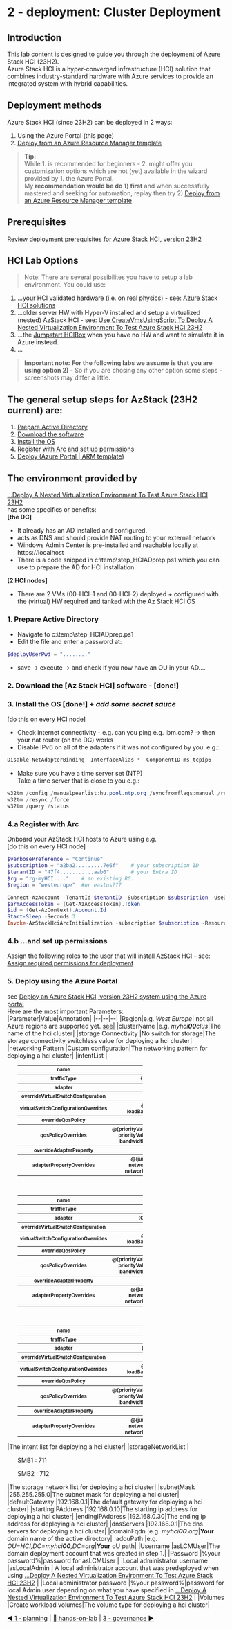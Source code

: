 [JumpstartHCIBox]:https://azurearcjumpstart.io/azure_jumpstart_hcibox

# 2 - deployment: Cluster Deployment

## Introduction
This lab content is designed to guide you through the deployment of Azure Stack HCI (23H2).  
Azure Stack HCI is a hyper-converged infrastructure (HCI) solution that combines industry-standard hardware with Azure services to provide an integrated system with hybrid capabilities.

## Deployment methods
Azure Stack HCI (since 23H2) can be deployed in 2 ways:  
1) Using the Azure Portal (this page)
2) [Deploy from an Azure Resource Manager template](./lab-armdeployment/readme.md)

>**Tip:**  
>While 1. is recommended for beginners - 2. might offer you customization options which are not (yet) available in the wizard provided by 1. the Azure Portal.  
>My **recommendation would be do 1) first** and when successfully mastered and seeking for automation, replay then try 2) [Deploy from an Azure Resource Manager template](./lab-armdeployment/readme.md)

## Prerequisites
[Review deployment prerequisites for Azure Stack HCI, version 23H2](https://learn.microsoft.com/en-us/azure-stack/hci/deploy/deployment-prerequisites)

## HCI Lab Options
>Note: There are several possibilites you have to setup a lab environment. You could use:  
1) ...your HCI validated hardware (i.e. on real physics) - see: [Azure Stack HCI solutions](https://azurestackhcisolutions.azure.microsoft.com/#/catalog)
2) ...older server HW with Hyper-V installed and setup a virtualized (nested) AzStack HCI - see: [Use CreateVmsUsingScript To Deploy A Nested Virtualization Environment To Test Azure Stack HCI 23H2](https://github.com/bfrankMS/CreateHypervVms/tree/master/Scenario-AzStackHCI)
3) ...the [Jumpstart HCIBox](JumpstartHCIBox) when you have no HW and want to simulate it in Azure instead.
4) ...

>**Important note:** **For the following labs we assume is that you are using option 2)** - So if you are chosing any other option some steps - screenshots may differ a little.

## The general setup steps for AzStack (23H2 current) are:
1. [Prepare Active Directory](https://learn.microsoft.com/en-us/azure-stack/hci/deploy/deployment-prep-active-directory)
2. [Download the software](https://learn.microsoft.com/en-us/azure-stack/hci/deploy/download-azure-stack-hci-23h2-software)
3. [Install the OS](https://learn.microsoft.com/en-us/azure-stack/hci/deploy/deployment-install-os)
4. [Register with Arc and set up permissions](https://learn.microsoft.com/en-us/azure-stack/hci/deploy/deployment-arc-register-server-permissions?tabs=powershell)
5. [Deploy (Azure Portal | ARM template)](https://learn.microsoft.com/en-us/azure-stack/hci/deploy/deploy-via-portal)
 

## The environment provided by  
[...Deploy A Nested Virtualization Environment To Test Azure Stack HCI 23H2](https://github.com/bfrankMS/CreateHypervVms/tree/master/)   
has some specifics or benefits:  
**[the DC]**
- It already has an AD installed and configured.
- acts as DNS and should provide NAT routing to your external network
- Windows Admin Center is pre-installed and reachable locally at https://localhost
- There is a code snipped in c:\temp\step_HCIADprep.ps1 which you can use to prepare the AD for HCI installation.  
    
**[2 HCI nodes]**
- There are 2 VMs (00-HCI-1 and 00-HCI-2) deployed + configured with the (virtual) HW required and tanked with the Az Stack HCI OS

### 1. Prepare Active Directory
- Navigate to c:\temp\step_HCIADprep.ps1
- Edit the file and enter a password at:
```PowerShell
$deployUserPwd = "........"
```
- save -> execute -> and check if you now have an OU in your AD....
### 2. Download the [Az Stack HCI] software - [done!]

### 3. Install the OS [done!] + *add some secret sauce*
[do this on every HCI node]
- Check internet connectivity - e.g. can you ping e.g. ibm.com? -> then your nat router (on the DC) works
- Disable IPv6 on all of the adapters if it was not configured by you. e.g.:  
```PowerShell
Disable-NetAdapterBinding -InterfaceAlias * -ComponentID ms_tcpip6
```

- Make sure you have a time server set (NTP)  
Take a time server that is close to you e.g.:
```PowerShell
w32tm /config /manualpeerlist:hu.pool.ntp.org /syncfromflags:manual /reliable:yes /update
w32tm /resync /force
w32tm /query /status
```

### 4.a Register with Arc
Onboard your AzStack HCI hosts to Azure using e.g.  
[do this on every HCI node]
```PowerShell
$verbosePreference = "Continue"
$subscription = "a2ba2.........7e6f"    # your subscription ID
$tenantID = "47f4...........aab0"       # your Entra ID 
$rg = "rg-myHCI...."    # an existing RG.
$region = "westeurope"  #or eastus???

Connect-AzAccount -TenantId $tenantID -Subscription $subscription -UseDeviceAuthentication
$armAccessToken = (Get-AzAccessToken).Token
$id = (Get-AzContext).Account.Id
Start-Sleep -Seconds 3
Invoke-AzStackHciArcInitialization -subscription $subscription -ResourceGroup $rg -TenantID $tenantID -Region $region -Cloud 'AzureCloud' -ArmAccesstoken $armAccessToken -AccountID $id -verbose
```

### 4.b ...and set up permissions
Assign the following roles to the user that will install AzStack HCI - see: [Assign required permissions for deployment](https://learn.microsoft.com/en-us/azure-stack/hci/deploy/deployment-arc-register-server-permissions?tabs=powershell#assign-required-permissions-for-deployment)

### 5. Deploy using the Azure Portal
see [Deploy an Azure Stack HCI, version 23H2 system using the Azure portal](https://learn.microsoft.com/en-us/azure-stack/hci/deploy/deploy-via-portal)  
Here are the most important Parameters:  
|Parameter|Value|Annotation|
|--|--|--|
|Region|e.g. *West Europe*| not all Azure regions are supported yet. [see](https://learn.microsoft.com/en-us/azure-stack/hci/concepts/system-requirements-23h2#azure-requirements)|
|clusterName                   |e.g. *myhci**00**clus*|The name of the hci cluster|
|storage Connectivity          |No switch for storage|The storage connectivity switchless value for deploying a hci cluster|
|networking Pattern            |Custom configuration|The networking pattern for deploying a hci cluster|
|intentList                    |<ul><table style="width:290px;font-size:80%"><tr><th>name</th><th>mgmt</th></tr><tr><th>trafficType</th><th>{Management}</th></tr><tr><th>adapter</th><th>{aMGMT}</th></tr><tr><th>overrideVirtualSwitchConfiguration</th><th>False</th></tr><tr><th>virtualSwitchConfigurationOverrides</th><th>@{enableIov=; loadBalancingAlgorithm=}</th></tr><tr><th>overrideQosPolicy</th><th>False</th></tr><tr><th>qosPolicyOverrides</th><th>@{priorityValue8021Action_Cluster=7; priorityValue8021Action_SMB=3; bandwidthPercentage_SMB=50}</th></tr><tr><th>overrideAdapterProperty</th><th>True</th></tr><tr><th>adapterPropertyOverrides</th><th>@{jumboPacket=1514; networkDirect=Disabled; networkDirectTechnology=}</th></tr></table></ul></br><ul><table style="width:290px;font-size:80%"><tr><th>name</th><th>compute</th></tr><tr><th>trafficType</th><th>{Compute}</th></tr><tr><th>adapter</th><th>{Comp1,Comp2}</th></tr><tr><th>overrideVirtualSwitchConfiguration</th><th>False</th></tr><tr><th>virtualSwitchConfigurationOverrides</th><th>@{enableIov=; loadBalancingAlgorithm=}</th></tr><tr><th>overrideQosPolicy</th><th>False</th></tr><tr><th>qosPolicyOverrides</th><th>@{priorityValue8021Action_Cluster=7; priorityValue8021Action_SMB=3; bandwidthPercentage_SMB=50}</th></tr><tr><th>overrideAdapterProperty</th><th>True</th></tr><tr><th>adapterPropertyOverrides</th><th>@{jumboPacket=1514; networkDirect=Disabled; networkDirectTechnology=}</th></tr></table></ul></br><ul><table style="width:290px;font-size:80%"><tr><th>name</th><th>smb</th></tr><tr><th>trafficType</th><th>{Storage}</th></tr><tr><th>adapter</th><th>{SMB1,SMB2}</th></tr><tr><th>overrideVirtualSwitchConfiguration</th><th>False</th></tr><tr><th>virtualSwitchConfigurationOverrides</th><th>@{enableIov=; loadBalancingAlgorithm=}</th></tr><tr><th>overrideQosPolicy</th><th>False</th></tr><tr><th>qosPolicyOverrides</th><th>@{priorityValue8021Action_Cluster=7; priorityValue8021Action_SMB=3; bandwidthPercentage_SMB=50}</th></tr><tr><th>overrideAdapterProperty</th><th>True</th></tr><tr><th>adapterPropertyOverrides</th><th>@{jumboPacket=1514; networkDirect=Disabled; networkDirectTechnology=}</th></tr></table></ul>|The intent list for deploying a hci cluster|
|storageNetworkList            |<ul>SMB1 : 711</ul><ul>SMB2 : 712</ul>|The storage network list for deploying a hci cluster|
|subnetMask                    |255.255.255.0|The subnet mask for deploying a hci cluster|
|defaultGateway                |192.168.0.1|The default gateway for deploying a hci cluster|
|startingIPAddress             |192.168.0.10|The starting ip address for deploying a hci cluster|
|endingIPAddress               |192.168.0.30|The ending ip address for deploying a hci cluster|
|dnsServers                    |192.168.0.1|The dns servers for deploying a hci cluster|
|domainFqdn                    |e.g. *myhci**00**.org*|**Your** domain name of the active directory|
|adouPath                      |e.g. *OU=HCI,DC=myhci**00**,DC=org*|**Your** oU path|
|Username                      |asLCMUser|The domain deployment account that was created in step 1.|
|Password                      |%your password%|password for asLCMUser |
|Local administrator username  |asLocalAdmin | A local administrator account that was predeployed when using [...Deploy A Nested Virtualization Environment To Test Azure Stack HCI 23H2](https://github.com/bfrankMS/CreateHypervVms/tree/master/)    |
|Local administrator password  |%your password%|password for local Admin user depending on what you have specified in [...Deploy A Nested Virtualization Environment To Test Azure Stack HCI 23H2](https://github.com/bfrankMS/CreateHypervVms/tree/master/)  |
|Volumes             |Create workload volumes|The volume type for deploying a hci cluster|




[◀ 1 - planning](../1%20-%20planning/readme.md) | [🔼 hands-on-lab](../readme.md) | [3 - governance ▶](../3%20-%20governance/readme.md)